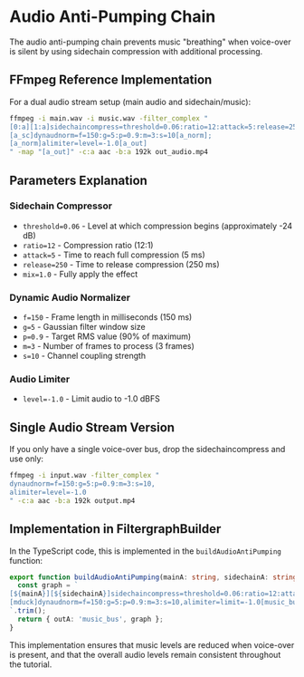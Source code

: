 # Audio Anti-Pumping Chain

The audio anti-pumping chain prevents music "breathing" when voice-over is silent by using sidechain compression with additional processing.

## FFmpeg Reference Implementation

For a dual audio stream setup (main audio and sidechain/music):

```bash
ffmpeg -i main.wav -i music.wav -filter_complex "
[0:a][1:a]sidechaincompress=threshold=0.06:ratio=12:attack=5:release=250:mix=1.0[a_sc];
[a_sc]dynaudnorm=f=150:g=5:p=0.9:m=3:s=10[a_norm];
[a_norm]alimiter=level=-1.0[a_out]
" -map "[a_out]" -c:a aac -b:a 192k out_audio.mp4
```

## Parameters Explanation

### Sidechain Compressor
- `threshold=0.06` - Level at which compression begins (approximately -24 dB)
- `ratio=12` - Compression ratio (12:1)
- `attack=5` - Time to reach full compression (5 ms)
- `release=250` - Time to release compression (250 ms)
- `mix=1.0` - Fully apply the effect

### Dynamic Audio Normalizer
- `f=150` - Frame length in milliseconds (150 ms)
- `g=5` - Gaussian filter window size
- `p=0.9` - Target RMS value (90% of maximum)
- `m=3` - Number of frames to process (3 frames)
- `s=10` - Channel coupling strength

### Audio Limiter
- `level=-1.0` - Limit audio to -1.0 dBFS

## Single Audio Stream Version

If you only have a single voice-over bus, drop the sidechaincompress and use only:

```bash
ffmpeg -i input.wav -filter_complex "
dynaudnorm=f=150:g=5:p=0.9:m=3:s=10,
alimiter=level=-1.0
" -c:a aac -b:a 192k output.mp4
```

## Implementation in FiltergraphBuilder

In the TypeScript code, this is implemented in the `buildAudioAntiPumping` function:

```typescript
export function buildAudioAntiPumping(mainA: string, sidechainA: string): { outA: string, graph: string } {
  const graph = `
[${mainA}][${sidechainA}]sidechaincompress=threshold=0.06:ratio=12:attack=5:release=250:mix=1.0[mduck];
[mduck]dynaudnorm=f=150:g=5:p=0.9:m=3:s=10,alimiter=limit=-1.0[music_bus]
`.trim();
  return { outA: 'music_bus', graph };
}
```

This implementation ensures that music levels are reduced when voice-over is present, and that the overall audio levels remain consistent throughout the tutorial.